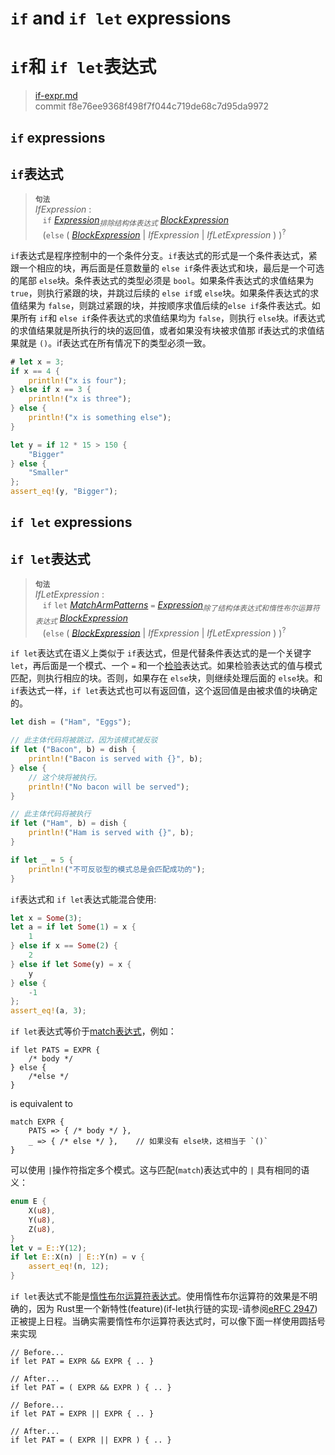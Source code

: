 # `if` and `if let` expressions
# `if`和 `if let`表达式

>[if-expr.md](https://github.com/rust-lang/reference/blob/master/src/expressions/if-expr.md)\
>commit f8e76ee9368f498f7f044c719de68c7d95da9972

## `if` expressions
## `if`表达式

> **<sup>句法</sup>**\
> _IfExpression_ :\
> &nbsp;&nbsp; `if` [_Expression_]<sub>_排除结构体表达式_</sub> [_BlockExpression_]\
> &nbsp;&nbsp; (`else` (
>   [_BlockExpression_]
> | _IfExpression_
> | _IfLetExpression_ ) )<sup>\?</sup>

`if`表达式是程序控制中的一个条件分支。`if`表达式的形式是一个条件表达式，紧跟一个相应的块，再后面是任意数量的 `else if`条件表达式和块，最后是一个可选的尾部 `else`块。条件表达式的类型必须是 `bool`。如果条件表达式的求值结果为 `true`，则执行紧跟的块，并跳过后续的 `else if`或 `else`块。如果条件表达式的求值结果为 `false`，则跳过紧跟的块，并按顺序求值后续的`else if`条件表达式。如果所有 `if`和 `else if`条件表达式的求值结果均为 `false`，则执行 `else`块。if表达式的求值结果就是所执行的块的返回值，或者如果没有块被求值那 if表达式的求值结果就是 `()`。if表达式在所有情况下的类型必须一致。

```rust
# let x = 3;
if x == 4 {
    println!("x is four");
} else if x == 3 {
    println!("x is three");
} else {
    println!("x is something else");
}

let y = if 12 * 15 > 150 {
    "Bigger"
} else {
    "Smaller"
};
assert_eq!(y, "Bigger");
```

## `if let` expressions
## `if let`表达式

> **<sup>句法</sup>**\
> _IfLetExpression_ :\
> &nbsp;&nbsp; `if` `let` [_MatchArmPatterns_] `=` [_Expression_]<sub>_除了结构体表达式和惰性布尔运算符表达式_</sub>
>              [_BlockExpression_]\
> &nbsp;&nbsp; (`else` (
>   [_BlockExpression_]
> | _IfExpression_
> | _IfLetExpression_ ) )<sup>\?</sup>

`if let`表达式在语义上类似于 `if`表达式，但是代替条件表达式的是一个关键字 `let`，再后面是一个模式、一个 `=` 和一个[检验][scrutinee]表达式。如果检验表达式的值与模式匹配，则执行相应的块。否则，如果存在 `else`块，则继续处理后面的 `else`块。和 `if`表达式一样，`if let`表达式也可以有返回值，这个返回值是由被求值的块确定的。

```rust
let dish = ("Ham", "Eggs");

// 此主体代码将被跳过，因为该模式被反驳
if let ("Bacon", b) = dish {
    println!("Bacon is served with {}", b);
} else {
    // 这个块将被执行。
    println!("No bacon will be served");
}

// 此主体代码将被执行
if let ("Ham", b) = dish {
    println!("Ham is served with {}", b);
}

if let _ = 5 {
    println!("不可反驳型的模式总是会匹配成功的");
}
```

`if`表达式和 `if let`表达式能混合使用:

```rust
let x = Some(3);
let a = if let Some(1) = x {
    1
} else if x == Some(2) {
    2
} else if let Some(y) = x {
    y
} else {
    -1
};
assert_eq!(a, 3);
```

`if let`表达式等价于[match表达式][`match` expression]，例如：

<!-- ignore: expansion example -->
```rust,ignore
if let PATS = EXPR {
    /* body */
} else {
    /*else */
}
```

is equivalent to

<!-- ignore: expansion example -->
```rust,ignore
match EXPR {
    PATS => { /* body */ },
    _ => { /* else */ },    // 如果没有 else块，这相当于 `()`
}
```

可以使用 `|`操作符指定多个模式。这与匹配(`match`)表达式中的 `|` 具有相同的语义：

```rust
enum E {
    X(u8),
    Y(u8),
    Z(u8),
}
let v = E::Y(12);
if let E::X(n) | E::Y(n) = v {
    assert_eq!(n, 12);
}
```

`if let`表达式不能是[惰性布尔运算符表达式][_LazyBooleanOperatorExpression_]。使用惰性布尔运算符的效果是不明确的，因为 Rust里一个新特性(feature)(if-let执行链的实现-请参阅[eRFC 2947][_eRFCIfLetChain_])正被提上日程。当确实需要惰性布尔运算符表达式时，可以像下面一样使用圆括号来实现

<!-- ignore: psuedo code -->
```rust,ignore
// Before...
if let PAT = EXPR && EXPR { .. }

// After...
if let PAT = ( EXPR && EXPR ) { .. }

// Before...
if let PAT = EXPR || EXPR { .. }

// After...
if let PAT = ( EXPR || EXPR ) { .. }
```

[_BlockExpression_]: block-expr.md
[_Expression_]: ../expressions.md
[_LazyBooleanOperatorExpression_]: operator-expr.md#lazy-boolean-operators
[_MatchArmPatterns_]: match-expr.md
[_eRFCIfLetChain_]: https://github.com/rust-lang/rfcs/blob/master/text/2497-if-let-chains.md#rollout-plan-and-transitioning-to-rust-2018
[`match` expression]: match-expr.md
[scrutinee]: ../glossary.md#scrutinee
